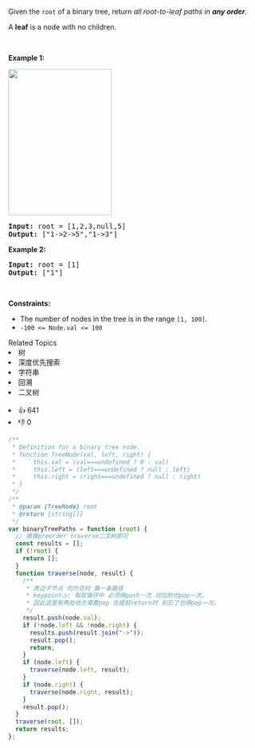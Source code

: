 <p>Given the <code>root</code> of a binary tree, return <em>all root-to-leaf paths in <strong>any order</strong></em>.</p>

<p>A <strong>leaf</strong> is a node with no children.</p>

<p>&nbsp;</p>
<p><strong>Example 1:</strong></p>
<img alt="" src="https://assets.leetcode.com/uploads/2021/03/12/paths-tree.jpg" style="width: 207px; height: 293px;" />
<pre>
<strong>Input:</strong> root = [1,2,3,null,5]
<strong>Output:</strong> [&quot;1-&gt;2-&gt;5&quot;,&quot;1-&gt;3&quot;]
</pre>

<p><strong>Example 2:</strong></p>

<pre>
<strong>Input:</strong> root = [1]
<strong>Output:</strong> [&quot;1&quot;]
</pre>

<p>&nbsp;</p>
<p><strong>Constraints:</strong></p>

<ul>
	<li>The number of nodes in the tree is in the range <code>[1, 100]</code>.</li>
	<li><code>-100 &lt;= Node.val &lt;= 100</code></li>
</ul>
<div><div>Related Topics</div><div><li>树</li><li>深度优先搜索</li><li>字符串</li><li>回溯</li><li>二叉树</li></div></div><br><div><li>👍 641</li><li>👎 0</li></div>

```js
/**
 * Definition for a binary tree node.
 * function TreeNode(val, left, right) {
 *     this.val = (val===undefined ? 0 : val)
 *     this.left = (left===undefined ? null : left)
 *     this.right = (right===undefined ? null : right)
 * }
 */
/**
 * @param {TreeNode} root
 * @return {string[]}
 */
var binaryTreePaths = function (root) {
  // 直接preorder traverse二叉树即可
  const results = [];
  if (!root) {
    return [];
  }
  function traverse(node, result) {
    /**
     * 两边子节点 均为空时 算一条路径
     * keypoint⚠️: 每层循环中 必须得push一次 对应的也pop一次。
     * 因此这里有两处地方需要pop 在提前return时 别忘了也得pop一次。
     */
    result.push(node.val);
    if (!node.left && !node.right) {
      results.push(result.join("->"));
      result.pop();
      return;
    }
    if (node.left) {
      traverse(node.left, result);
    }
    if (node.right) {
      traverse(node.right, result);
    }
    result.pop();
  }
  traverse(root, []);
  return results;
};
```